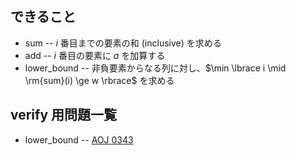 
## できること
- sum
-- $i$ 番目までの要素の和 (inclusive) を求める
- add
-- $i$ 番目の要素に $a$ を加算する
- lower_bound
-- 非負要素からなる列に対し、$\min \lbrace i \mid \rm{sum}(i) \ge w \rbrace$ を求める

## verify 用問題一覧
- lower_bound
-- [AOJ 0343](http://judge.u-aizu.ac.jp/onlinejudge/description.jsp?id=0343)
